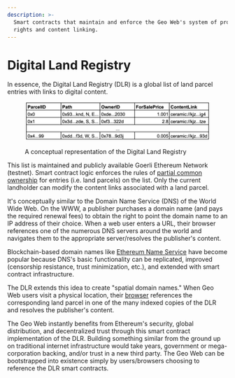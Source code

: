 ```yaml
---
description: >-
  Smart contracts that maintain and enforce the Geo Web's system of property
  rights and content linking.
---
```


# Digital Land Registry

In essence, the Digital Land Registry (DLR) is a global list of land parcel entries with links to digital content.

<figure><img src="../.gitbook/assets/Screen Shot 2022-09-28 at 12.18.54 PM.png" alt=""><figcaption><p>A conceptual representation of the Digital Land Registry</p></figcaption></figure>

This list is maintained and publicly available Goerli Ethereum Network (testnet). Smart contract logic enforces the rules of [partial common ownership](partial-common-ownership.md) for entries (i.e. land parcels) on the list. Only the current landholder can modify the content links associated with a land parcel.

It's conceptually similar to the Domain Name Service (DNS) of the World Wide Web. On the WWW, a publisher purchases a domain name (and pays the required renewal fees) to obtain the right to point the domain name to an IP address of their choice. When a web user enters a URL, their browser references one of the numerous DNS servers around the world and navigates them to the appropriate server/resolves the publisher's content.

Blockchain-based domain names like [Ethereum Name Service](https://ens.domains/) have become popular because DNS's basic functionality can be replicated, improved (censorship resistance, trust minimization, etc.), and extended with smart contract infrastructure.

The DLR extends this idea to create "spatial domain names." When Geo Web users visit a physical location, their [browser](spatial-browsing.md) references the corresponding land parcel in one of the many indexed copies of the DLR and resolves the publisher's content.

The Geo Web instantly benefits from Ethereum's security, global distribution, and decentralized trust through this smart contract implementation of the DLR. Building something similar from the ground up on traditional internet infrastructure would take years, government or mega-corporation backing, and/or trust in a new third party. The Geo Web can be bootstrapped into existence simply by users/browsers choosing to reference the DLR smart contracts.
